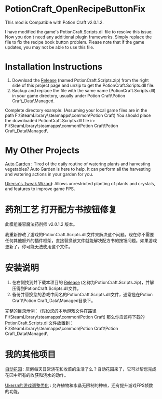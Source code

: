 # PotionCraft_OpenRecipeButtonFix

This mod is Compatible with Potion Craft v2.0.1.2.

I have modified the game's PotionCraft.Scripts.dll file to resolve this issue. Now you don't need any additional plugin frameworks. Simply replace the file to fix the recipe book button problem. Please note that if the game updates, you may not be able to use this file.

# Installation Instructions 

1. Download the [Release][0] (named PotionCraft.Scripts.zip) from the right side of this project page and unzip to get the PotionCraft.Scripts.dll file.
2. Backup and replace the file with the same name (PotionCraft.Scripts.dll) in your game directory, usually under Potion Craft\Potion Craft_Data\Managed.

Complete directory example:
(Assuming your local game files are in the path F:\SteamLibrary\steamapps\common\Potion Craft)
You should place the downloaded PotionCraft.Scripts.dll file in:
F:\SteamLibrary\steamapps\common\Potion Craft\Potion Craft_Data\Managed\

# My Other Projects

[Auto Garden][1] : Tired of the daily routine of watering plants and harvesting vegetables? Auto Garden is here to help. It can perform all the harvesting and watering actions in your garden for you.


[Ukersn's Tweak Wizard][2]: Allows unrestricted planting of plants and crystals, and features to improve game FPS.


# 药剂工艺 打开配方书按钮修复

此模组兼容魔法药剂师 v2.0.1.2 版本。

我重新修改了游戏的PotionCraft.Scripts.dll文件来解决这个问题。现在你不需要任何其他额外的插件框架，直接替换该文件就能解决配方书的按钮问题。如果游戏更新了，你可能无法使用这个文件。

# 安装说明

1. 在右侧找到并下载本项目的 [Release][0] (名称为PotionCraft.Scripts.zip)，并解压得到PotionCraft.Scripts.dll文件。
2. 备份并替换您的游戏中同名的PotionCraft.Scripts.dll文件，通常是在Potion Craft\Potion Craft_Data\Managed目录下。

完整的目录示例：
(假设您的本地游戏文件在路径 F:\SteamLibrary\steamapps\common\Potion Craft)
那么你应该将下载的PotionCraft.Scripts.dll文件放置到：
F:\SteamLibrary\steamapps\common\Potion Craft\Potion Craft_Data\Managed\

# 我的其他项目

[自动花园][1] : 厌倦每天日常浇花和收菜的生活了么？自动花园来了，它可以帮您完成花园中所有的收获和浇水的动作。

[Ukersn的游戏调整优化][2] : 允许植物和水晶无限制的种植，还有提升游戏FPS帧数的功能。



[0]: https://github.com/ukersn/PotionCraftOpenRecipeButtonFix/releases/tag/v2.0.1.2
[1]: https://github.com/ukersn/PotionCraftAutoGarden
[2]: https://github.com/ukersn/Potion-Craft-Ukersn-s-TweakWizard